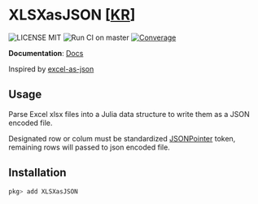# XLSXasJSON [[KR](https://github.com/devsisters/XLSXasJSON.jl/blob/master/README_kr.md)]
![LICENSE MIT](https://img.shields.io/badge/license-MIT-brightgreen.svg?style=flat-square)
![Run CI on master](https://github.com/devsisters/XLSXasJSON.jl/workflows/Run%20CI%20on%20master/badge.svg)
[![Converage](https://github.com/devsisters/XLSXasJSON.jl/blob/gh-pages/dev/coverage/badge_linecoverage.svg)](https://devsisters.github.io/XLSXasJSON.jl/dev/coverage/index.html)

**Documentation**: [Docs](https://devsisters.github.io/XLSXasJSON.jl/dev/)
<!-- [![][docs-latest-img]][docs-latest-url] -->


Inspired by [excel-as-json](https://github.com/stevetarver/excel-as-json)

## Usage
Parse Excel xlsx files into a Julia data structure to write them as a JSON encoded file. 

Designated row or colum must be standardized [JSONPointer](https://tools.ietf.org/html/rfc6901) token, remaining rows will passed to json encoded file.

## Installation

```julia
pkg> add XLSXasJSON
```
